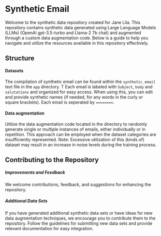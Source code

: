 # Synthetic Email
Welcome to the synthetic data repository created for Jane Lila. This repository contains synthetic data generated using Large Language Models (LLMs) (OpenAI gpt-3.5-turbo and Llama-2 7b chat) and augmented through a custom data augmentation code. Below is a guide to help you navigate and utilize the resources available in this repository effectively.

## Structure
#### Datasets
The compilation of synthetic email can be found within the `synthetic_email` text file in the `app` directory. T
Each email is labeled with `Subject`, `body` and `salutations` and organized for easy access. When using this, you can edit and provide synthetic names (if needed, for any words in the curly or square brackets).
Each email is seperated by ```========```.

#### Data augmentation
Utilize the data augmentation code located in the directory to randomly generate single or multiple instances of emails, either individually or in repetition. This approach can be employed when the dataset categories are insufficiently represented.
Note: Excessive utilization of this (kinds of) dataset may result in an increase in noise levels during the training process.

## Contributing to the Repository
##### Improvements and Feedback
We welcome contributions, feedback, and suggestions for enhancing the repository.

##### Additional Data Sets
If you have generated additional synthetic data sets or have ideas for new data augmentation techniques, we encourage you to contribute them to the repository.
Follow the guidelines for submitting new data sets and provide relevant documentation for easy integration.